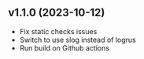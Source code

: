 v1.1.0 (2023-10-12)
-------------------------
 * Fix static checks issues
 * Switch to use slog instead of logrus
 * Run build on Github actions

